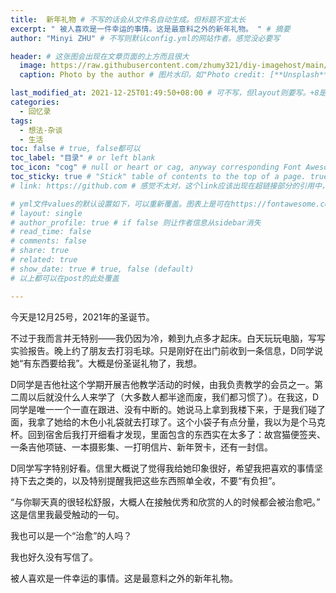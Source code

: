 ```yaml
---
title:  新年礼物 # 不写的话会从文件名自动生成。但标题不宜太长
excerpt: " 被人喜欢是一件幸运的事情。这是最意料之外的新年礼物。 " # 摘要
author: "Minyi ZHU" # 不写则默认config.yml的网站作者。感觉没必要写

header: # 这张图会出现在文章页面的上方而且很大
  image: https://raw.githubusercontent.com/zhumy321/diy-imagehost/main/img/IMG_20211226_000017.jpg
  caption: Photo by the author # 图片水印，如"Photo credit: [**Unsplash**](https://unsplash.com)"

last_modified_at: 2021-12-25T01:49:50+08:00 # 可不写，但layout则要写。+8是东八区
categories: 
  - 回忆录
tags:
  - 想法-杂谈
  - 生活
toc: false # true, false都可以
toc_label: "目录" # or left blank
toc_icon: "cog" # null or heart or cag, anyway corresponding Font Awesome icon name (without fa prefix)
toc_sticky: true # "Stick" table of contents to the top of a page. true: toc floats. false: toc fixed
# link: https://github.com # 感觉不太对，这个link应该出现在超链接部分的引用中，但是试验后发现会变成文章标题的url，所以注释掉了

# yml文件values的默认设置如下，可以重新覆盖。图表上是可在https://fontawesome.com/start找
# layout: single
# author_profile: true # if false 则让作者信息从sidebar消失
# read_time: false
# comments: false
# share: true
# related: true
# show_date: true # true, false (default) 
# 以上都可以在post的此处覆盖  

---
```


今天是12月25号，2021年的圣诞节。

不过于我而言并无特别——我仍因为冷，赖到九点多才起床。白天玩玩电脑，写写实验报告。晚上约了朋友去打羽毛球。只是刚好在出门前收到一条信息，D同学说她“有东西要给我”。大概是份圣诞礼物了，我想。

D同学是吉他社这个学期开展吉他教学活动的时候，由我负责教学的会员之一。第二周以后就没什么人来学了（大多数人都半途而废，我们都习惯了）。在我这，D同学是唯一一个一直在跟进、没有中断的。她说马上拿到我楼下来，于是我们碰了面，我拿了她给的木色小礼袋就去打球了。这个小袋子有点分量，我以为是个马克杯。回到宿舍后我打开细看才发现，里面包含的东西实在太多了：故宫猫便签夹、一条吉他项链、一本摄影集、一打明信片、新年贺卡，还有一封信。

D同学写字特别好看。信里大概说了觉得我给她印象很好，希望我把喜欢的事情坚持下去之类的，以及特别提醒我把这些东西照单全收，不要“有负担”。 

“与你聊天真的很轻松舒服，大概人在接触优秀和欣赏的人的时候都会被治愈吧。” 这是信里我最受触动的一句。

我也可以是一个“治愈”的人吗？

我也好久没有写信了。

被人喜欢是一件幸运的事情。这是最意料之外的新年礼物。